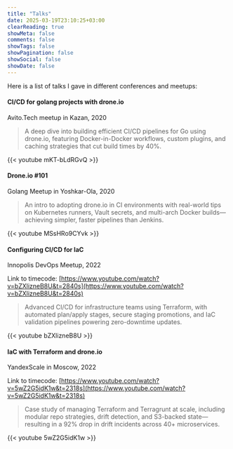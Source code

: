 ```yaml
---
title: "Talks"
date: 2025-03-19T23:10:25+03:00
clearReading: true
showMeta: false
comments: false
showTags: false
showPagination: false
showSocial: false
showDate: false
---
```


Here is a list of talks I gave in different conferences and meetups:

#### CI/CD for golang projects with drone.io

Avito.Tech meetup in Kazan, 2020

> A deep dive into building efficient CI/CD pipelines for Go using drone.io, featuring Docker-in-Docker workflows, custom plugins, and caching strategies that cut build times by 40%.

{{< youtube mKT-bLdRGvQ >}}

#### Drone.io #101

Golang Meetup in Yoshkar-Ola, 2020

> An intro to adopting drone.io in CI environments with real-world tips on Kubernetes runners, Vault secrets, and multi-arch Docker builds—achieving simpler, faster pipelines than Jenkins.

{{< youtube MSsHRo9CYvk >}}

#### Configuring CI/CD for IaC

Innopolis DevOps Meetup, 2022

Link to timecode: [https://www.youtube.com/watch?v=bZXlizneB8U&t=2840s](https://www.youtube.com/watch?v=bZXlizneB8U&t=2840s)

> Advanced CI/CD for infrastructure teams using Terraform, with automated plan/apply stages, secure staging promotions, and IaC validation pipelines powering zero-downtime updates.

{{< youtube bZXlizneB8U >}}

#### IaC with Terraform and drone.io

YandexScale in Moscow, 2022

Link to timecode: [https://www.youtube.com/watch?v=5wZ2G5idK1w&t=2318s](https://www.youtube.com/watch?v=5wZ2G5idK1w&t=2318s)

> Case study of managing Terraform and Terragrunt at scale, including modular repo strategies, drift detection, and S3-backed state—resulting in a 92% drop in drift incidents across 40+ microservices.

{{< youtube 5wZ2G5idK1w >}}
